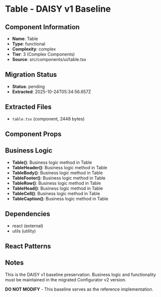 # Table - DAISY v1 Baseline

## Component Information

- **Name**: Table
- **Type**: functional
- **Complexity**: complex
- **Tier**: 3 (Complex Components)
- **Source**: src/components/ui/table.tsx

## Migration Status

- **Status**: pending
- **Extracted**: 2025-10-24T05:34:56.657Z

## Extracted Files

- `table.tsx` (component, 2448 bytes)

## Component Props



## Business Logic

- **Table()**: Business logic method in Table
- **TableHeader()**: Business logic method in Table
- **TableBody()**: Business logic method in Table
- **TableFooter()**: Business logic method in Table
- **TableRow()**: Business logic method in Table
- **TableHead()**: Business logic method in Table
- **TableCell()**: Business logic method in Table
- **TableCaption()**: Business logic method in Table

## Dependencies

- react (external)
- utils (utility)

## React Patterns



## Notes

This is the DAISY v1 baseline preservation. Business logic and functionality
must be maintained in the migrated Configurator v2 version.

**DO NOT MODIFY** - This baseline serves as the reference implementation.
